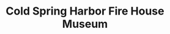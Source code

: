 ---
layout: repo
title: "Cold Spring Harbor Fire House Museum"
id: 19874
permalink: repos/19874/
---